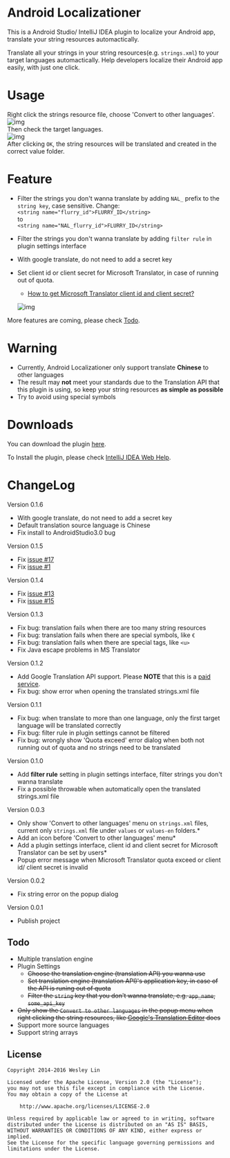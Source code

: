 # Android Localizationer

This is a Android Studio/ IntelliJ IDEA plugin to localize your Android app, translate your string resources automactically.

Translate all your strings in your string resources(e.g. `strings.xml`) to your target languages automactically. Help developers localize their Android app easily, with just one click.


# Usage

Right click the strings resource file, choose 'Convert to other languages'.<br>
![img](https://raw.githubusercontent.com/JantHsueh/AndroidLocalizationer/master/screen_shot_3.png)<br>
Then check the target languages.<br>
![img](https://raw.githubusercontent.com/JantHsueh/AndroidLocalizationer/master/screen_shot_2.png) 
<br>
After clicking `OK`, the string resources will be translated and created in the correct value folder.

# Feature

* Filter the strings you don't wanna translate by adding `NAL_` prefix to the `string key`, case sensitive. Change:<br>
`<string name="flurry_id">FLURRY_ID</string>`<br>
to<br>
`<string name="NAL_flurry_id">FLURRY_ID</string>`

* Filter the strings you don't wanna translate by adding `filter rule` in plugin settings interface

* With google translate, do not need to add a secret key

* Set client id or client secret for Microsoft Translator, in case of running out of quota. 
	* [How to get Microsoft Translator client id and client secret?](http://blogs.msdn.com/b/translation/p/gettingstarted1.aspx)
	
	![img](https://raw.githubusercontent.com/JantHsueh/AndroidLocalizationer/master/screen_shot_5.png) 
	 

More features are coming, please check [Todo](https://github.com/JantHsueh/AndroidLocalizationer#todo).

# Warning
* Currently, Android Localizationer only support translate **Chinese** to other languages
* The result may **not** meet your standards due to the Translation API that this plugin is using, so keep your string resources **as simple as possible**
* Try to avoid using special symbols


# Downloads
You can download the plugin [here](https://github.com/JantHsueh/AndroidLocalizationer/releases).

To Install the plugin, please check [IntelliJ IDEA Web Help](https://www.jetbrains.com/idea/help/installing-updating-and-uninstalling-repository-plugins.html#d1282549e185).

# ChangeLog
Version 0.1.6
* With google translate, do not need to add a secret key
* Default translation source language is Chinese
* Fix install to AndroidStudio3.0 bug

Version 0.1.5
* Fix [issue #17](https://github.com/westlinkin/AndroidLocalizationer/issues/17)
* Fix [issue #1](https://github.com/westlinkin/AndroidLocalizationer/issues/1)

Version 0.1.4

* Fix [issue #13](https://github.com/westlinkin/AndroidLocalizationer/issues/13)
* Fix [issue #15](https://github.com/westlinkin/AndroidLocalizationer/issues/15)

Version 0.1.3

* Fix bug: translation fails when there are too many string resources
* Fix bug: translation fails when there are special symbols, like `€`
* Fix bug: translation fails when there are special tags, like `<u>`
* Fix Java escape problems in MS Translator

Version 0.1.2

* Add Google Translation API support. Please **NOTE** that this is a [paid service](https://cloud.google.com/translate/v2/pricing).
* Fix bug: show error when opening the translated strings.xml file

Version 0.1.1

* Fix bug: when translate to more than one language, only the first target language will be translated correctly
* Fix bug: filter rule in plugin settings cannot be filtered
* Fix bug: wrongly show 'Quota exceed' error dialog when both not running out of quota and no strings need to be translated
     

Version 0.1.0

* Add **filter rule** setting in plugin settings interface, filter strings you don't wanna translate
* Fix a possible throwable when automatically open the translated strings.xml file

Version 0.0.3

* Only show 'Convert to other languages' menu on `strings.xml` files, current only `strings.xml` file under `values` or `values-en` folders.* 
* Add an icon before 'Convert to other languages' menu* 
* Add a plugin settings interface, client id and client secret for Microsoft Translator can be set by users* 
* Popup error message when Microsoft Translator quota exceed or client id/ client secret is invalid

Version 0.0.2

* Fix string error on the popup dialog

Version 0.0.1

* Publish project


## Todo
* Multiple translation engine
* Plugin Settings
	* <del>Choose the translation engine (translation API) you wanna use
	* <del>Set translation engine (translation API)'s application key, in case of the API is runing out of quota
	* <del>Filter the `string` key that you don't wanna translate, e.g. `app_name`, `some_api_key`
* <del>Only show the `Convert to other languages` in the popup menu when right clicking the string resources, like [Google's Translation Editor](http://tools.android.com/recent/androidstudio087released) does
* Support more source languages
* Support string arrays


## License

	Copyright 2014-2016 Wesley Lin

	Licensed under the Apache License, Version 2.0 (the "License");
	you may not use this file except in compliance with the License.
	You may obtain a copy of the License at

    	http://www.apache.org/licenses/LICENSE-2.0

	Unless required by applicable law or agreed to in writing, software
	distributed under the License is distributed on an "AS IS" BASIS,
	WITHOUT WARRANTIES OR CONDITIONS OF ANY KIND, either express or implied.
	See the License for the specific language governing permissions and
	limitations under the License.
